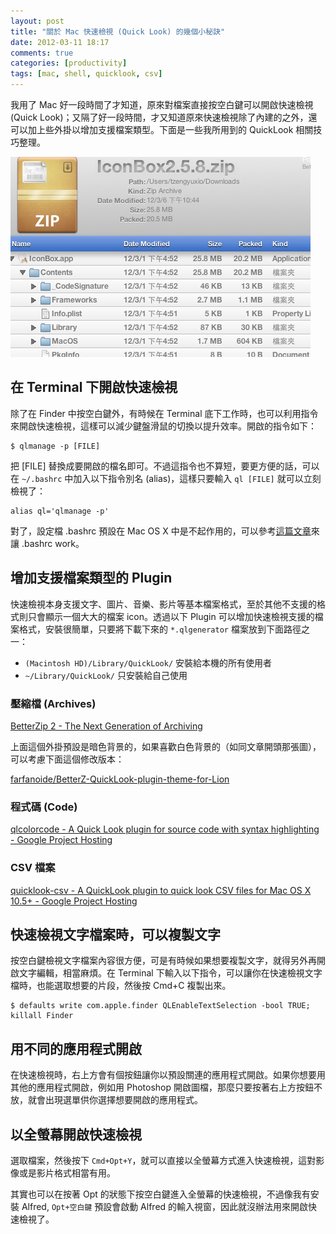 ```yaml
---
layout: post
title: "關於 Mac 快速檢視 (Quick Look) 的幾個小秘訣"
date: 2012-03-11 18:17
comments: true
categories: [productivity]
tags: [mac, shell, quicklook, csv]
---
```


我用了 Mac 好一段時間了才知道，原來對檔案直接按空白鍵可以開啟快速檢視 (Quick Look)；又隔了好一段時間，才又知道原來快速檢視除了內建的之外，還可以加上些外掛以增加支援檔案類型。下面是一些我所用到的 QuickLook 相關技巧整理。

![BetterZip Plugin](/images/2012/2012-03-11-quicklook-of-zip.png)

<!-- more -->

## 在 Terminal 下開啟快速檢視

除了在 Finder 中按空白鍵外，有時候在 Terminal 底下工作時，也可以利用指令來開啟快速檢視，這樣可以減少鍵盤滑鼠的切換以提升效率。開啟的指令如下：

    $ qlmanage -p [FILE]

把 [FILE] 替換成要開啟的檔名即可。不過這指令也不算短，要更方便的話，可以在 `~/.bashrc` 中加入以下指令別名 (alias)，這樣只要輸入 `ql [FILE]` 就可以立刻檢視了：

    alias ql='qlmanage -p'

對了，設定檔 .bashrc 預設在 Mac OS X 中是不起作用的，可以參考[這篇文章][bashrc]來讓 .bashrc work。

[bashrc]: http://coder.aqualuna.me/2012/03/bashrc-in-mac-terminal-os-x-lion.html

## 增加支援檔案類型的 Plugin

快速檢視本身支援文字、圖片、音樂、影片等基本檔案格式，至於其他不支援的格式則只會顯示一個大大的檔案 icon。透過以下 Plugin 可以增加快速檢視支援的檔案格式，安裝很簡單，只要將下載下來的 `*.qlgenerator` 檔案放到下面路徑之一：

- `(Macintosh HD)/Library/QuickLook/` 安裝給本機的所有使用者
- `~/Library/QuickLook/` 只安裝給自己使用

### 壓縮檔 (Archives)

[BetterZip 2 - The Next Generation of Archiving](http://macitbetter.com/BetterZip-Quick-Look-Generator/)

上面這個外掛預設是暗色背景的，如果喜歡白色背景的（如同文章開頭那張圖），可以考慮下面這個修改版本：

[farfanoide/BetterZ-QuickLook-plugin-theme-for-Lion](https://github.com/farfanoide/BetterZ-QuickLook-plugin-theme-for-Lion)

### 程式碼 (Code)

[qlcolorcode - A Quick Look plugin for source code with syntax highlighting - Google Project Hosting](http://code.google.com/p/qlcolorcode/)

### CSV 檔案

[quicklook-csv - A QuickLook plugin to quick look CSV files for Mac OS X 10.5+ - Google Project Hosting](http://code.google.com/p/quicklook-csv/)

## 快速檢視文字檔案時，可以複製文字

按空白鍵檢視文字檔案內容很方便，可是有時候如果想要複製文字，就得另外再開啟文字編輯，相當麻煩。在 Terminal 下輸入以下指令，可以讓你在快速檢視文字檔時，也能選取想要的片段，然後按 Cmd+C 複製出來。

    $ defaults write com.apple.finder QLEnableTextSelection -bool TRUE; killall Finder

## 用不同的應用程式開啟

在快速檢視時，右上方會有個按鈕讓你以預設關連的應用程式開啟。如果你想要用其他的應用程式開啟，例如用 Photoshop 開啟圖檔，那麼只要按著右上方按鈕不放，就會出現選單供你選擇想要開啟的應用程式。

## 以全螢幕開啟快速檢視

選取檔案，然後按下 `Cmd+Opt+Y`，就可以直接以全螢幕方式進入快速檢視，這對影像或是影片格式相當有用。

其實也可以在按著 Opt 的狀態下按空白鍵進入全螢幕的快速檢視，不過像我有安裝 Alfred, `Opt+空白鍵` 預設會啟動 Alfred 的輸入視窗，因此就沒辦法用來開啟快速檢視了。
